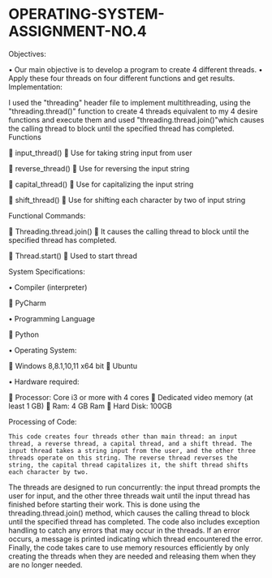 # OPERATING-SYSTEM-ASSIGNMENT-NO.4
Objectives: 
 		
•	Our main objective is to develop a program to create 4 different threads.
•	Apply these four threads on four different functions and get results.
Implementation:

I used the "threading" header file to implement multithreading, using the "threading.thread()" function to create 4 threads equivalent to my 4 desire functions  and execute them and used "threading.thread.join()"which causes the calling thread to block until the specified thread has completed.
Functions

	input_thread()
	Use for taking string input from user

	reverse_thread()
	Use for reversing the input string

	capital_thread()
	Use for capitalizing the input string

	shift_thread()
	Use for shifting each character by two of input string


Functional Commands:

	Threading.thread.join()
	It causes the calling thread to block until the specified thread has completed.

	Thread.start()
	Used to start thread

System Specifications:

•	Compiler (interpreter)

	PyCharm

•	Programming Language

	Python

•	Operating System:

	Windows 8,8.1,10,11 x64 bit
	Ubuntu

•	Hardware required:

	Processor: Core i3 or more with 4 cores 
	Dedicated video memory (at least 1 GB)
	Ram: 4 GB Ram
	Hard Disk: 100GB

Processing of Code:

	This code creates four threads other than main thread: an input thread, a reverse thread, a capital thread, and a shift thread. The input thread takes a string input from the user, and the other three threads operate on this string. The reverse thread reverses the string, the capital thread capitalizes it, the shift thread shifts each character by two.
The threads are designed to run concurrently: the input thread prompts the user for input, and the other three threads wait until the input thread has finished before starting their work. This is done using the threading.thread.join() method, which causes the calling thread to block until the specified thread has completed. 
The code also includes exception handling to catch any errors that may occur in the threads. If an error occurs, a message is printed indicating which thread encountered the error. 
Finally, the code takes care to use memory resources efficiently by only creating the threads when they are needed and releasing them when they are no longer needed.
